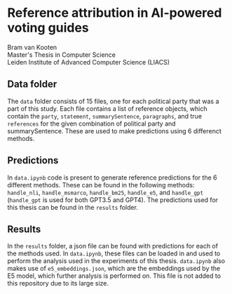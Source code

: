 # Reference attribution in AI-powered voting guides
Bram van Kooten  
Master's Thesis in Computer Science  
Leiden Institute of Advanced Computer Science (LIACS)

## Data folder
The `data` folder consists of 15 files, one for each political party that was a part of this study. Each file contains a list of reference objects, which contain the `party`, `statement`, `summarySentence`, `paragraphs`, and true `references` for the given combination of political party and summarySentence. These are used to make predictions using 6 differenct methods.

## Predictions
In `data.ipynb` code is present to generate reference predictions for the 6 different methods. These can be found in the following methods: `handle_nli`, `handle_msmarco`, `handle_bm25`, `handle_e5`, and `handle_gpt` (`handle_gpt` is used for both GPT3.5 and GPT4). The predictions used for this thesis can be found in the `results` folder.

## Results
In the `results` folder, a json file can be found with predictions for each of the methods used. In `data.ipynb`, these files can be loaded in and used to perform the analysis used in the experiments of this thesis. `data.ipynb` also makes use of `e5_embeddings.json`, which are the embeddings used by the E5 model, which further analysis is performed on. This file is not added to this repository due to its large size.